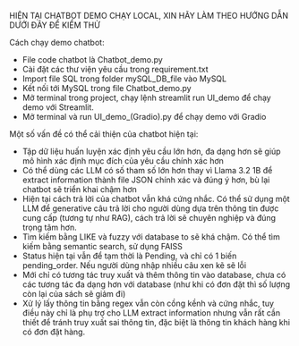 HIỆN TẠI CHATBOT DEMO CHẠY LOCAL, XIN HÃY LÀM THEO HƯỚNG DẪN DƯỚI ĐÂY ĐỂ KIỂM THỬ

Cách chạy demo chatbot:
- File code chatbot là Chatbot_demo.py
- Cài đặt các thư viện yêu cầu trong requirement.txt
- Import file SQL trong folder mySQL_DB_file vào MySQL
- Kết nối tới MySQL trong file Chatbot_demo.py
- Mở terminal trong project, chạy lệnh streamlit run UI_demo để chạy demo với Streamlit.
- Mở terminal và run UI_demo_(Gradio).py để chạy demo với Gradio


Một số vấn đề có thể cải thiện của chatbot hiện tại:
- Tập dữ liệu huấn luyện xác định yêu cầu lớn hơn, đa dạng hơn sẽ giúp mô hình xác định mục đích của yêu cầu chính xác hơn
- Có thể dùng các LLM có số tham số lớn hơn thay vì Llama 3.2 1B để extract information thành file JSON chính xác và đúng ý hơn, bù lại chatbot sẽ triển khai chậm hơn
- Hiện tại cách trả lời của chatbot vẫn khá cứng nhắc. Có thể sử dụng một LLM để generative câu trả lời cho người dùng dựa trên thông tin được cung cấp (tương tự như RAG), cách trả lời sẽ chuyên nghiệp và đúng trọng tâm hơn.
- Tìm kiếm bằng LIKE và fuzzy với database to sẽ khá chậm. Có thể tìm kiếm bằng semantic search, sử dụng FAISS
- Status hiện tại vẫn để tạm thời là Pending, và chỉ có 1 biến pending_order. Nếu người dùng nhập nhiều câu xen kẽ sẽ lỗi
- Mới chỉ có tương tác truy xuất và thêm thông tin vào database, chưa có các tương tác đa dạng hơn với database (như khi có đơn đặt thì số lượng còn lại của sách sẽ giảm đi)
- Xử lý lấy thông tin bằng regex vẫn còn cồng kềnh và cứng nhắc, tuy điều này chỉ là phụ trợ cho LLM extract information nhưng vẫn rất cần thiết để tránh truy xuất sai thông tin, đặc biệt là thông tin khách hàng khi có đơn đặt hàng.
